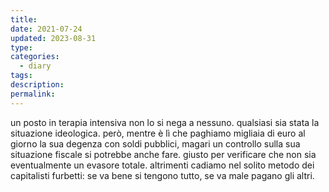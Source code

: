 ```yaml
---
title: 
date: 2021-07-24
updated: 2023-08-31
type: 
categories:
  - diary
tags: 
description: 
permalink: 
---
```

un posto in terapia intensiva non lo si nega a nessuno. qualsiasi sia stata la situazione ideologica.
però, mentre è lì che paghiamo migliaia di euro al giorno la sua degenza con soldi pubblici, magari un controllo sulla sua situazione fiscale si potrebbe anche fare. giusto per verificare che non sia eventualmente un evasore totale.
altrimenti cadiamo nel solito metodo dei capitalisti furbetti: se va bene si tengono tutto, se va male pagano gli altri.